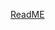 [ReadME](https://raw.githubusercontent.com/mendixlabs/app-services-components/main/packages/web-widgets/skip-link-widget/README.md ':include')
